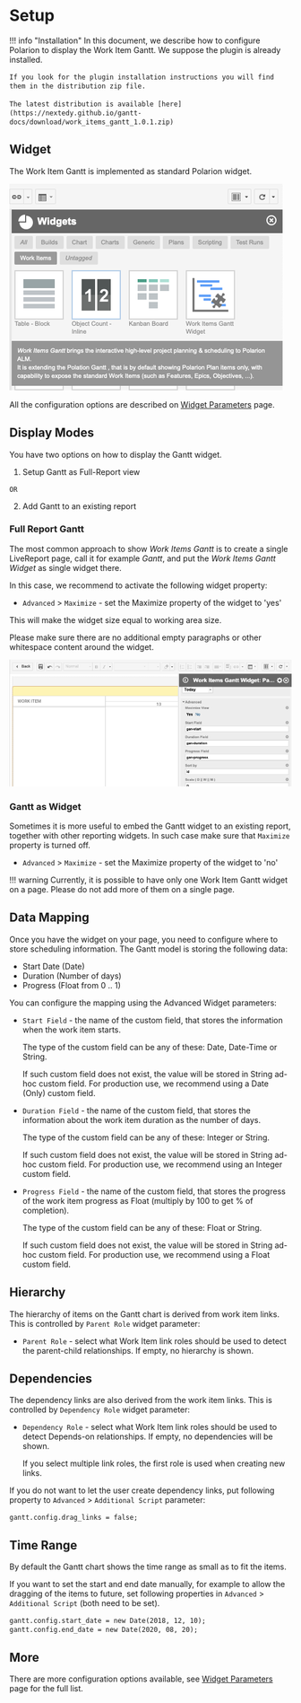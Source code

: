 # Setup

!!! info "Installation"
    In this document, we describe how to configure Polarion to display the Work Item Gantt. 
    We suppose the plugin is already installed.
    
    If you look for the plugin installation instructions you will find them in the distribution zip file.
    
    The latest distribution is available [here](https://nextedy.github.io/gantt-docs/download/work_items_gantt_1.0.1.zip)

## Widget

The Work Item Gantt is implemented as standard Polarion widget.

![Gantt](img/gantt-widget-add.png)

All the configuration options are described on [Widget Parameters](../widget/#widget-parameters) page.

## Display Modes

You have two options on how to display the Gantt widget.

1.    Setup Gantt as Full-Report view
    
    OR
    
2.    Add Gantt to an existing report


###  Full Report Gantt

The most common approach to show *Work Items Gantt* is to create a single LiveReport page, call it for example *Gantt*, and put the *Work Items Gantt Widget* as single widget there.

In this case, we recommend to activate the following widget property:

* `Advanced` >  `Maximize` - set the Maximize property of the widget to 'yes'

This will make the widget size equal to working area size.

Please make sure there are no additional empty paragraphs or other whitespace content around the widget.

![Gantt Maximize Widget Property](img/gantt-max-property.png)


###  Gantt as Widget

Sometimes it is more useful to embed the Gantt widget to an existing report, together with other reporting widgets. In such case make sure that `Maximize` property is turned off.

* `Advanced` >  `Maximize` - set the Maximize property of the widget to 'no'

!!! warning
    Currently, it is possible to have only one Work Item Gantt widget on a page. Please do not add more of them on a single page.


## Data Mapping

Once you have the widget on your page, you need to configure where to store scheduling information. The Gantt model is storing the following data:

* Start Date (Date)
* Duration (Number of days)
* Progress (Float from 0 .. 1)

You can configure the mapping using the Advanced Widget parameters:

* `Start Field` -  the name of the custom field, that stores the information when the work item starts. 

    The type of the custom field can be any of these: Date, Date-Time or String. 
    
    If such custom field does not exist, the value will be stored in String ad-hoc custom field. For production use, we recommend using a Date (Only) custom field.

* `Duration Field` -  the name of the custom field, that stores the information about the work item duration as the number of days. 

    The type of the custom field can be any of these: Integer or String.  
    
    If such custom field does not exist, the value will be stored in String ad-hoc custom field. For production use, we recommend using an Integer custom field.

* `Progress Field` - the name of the custom field, that stores the progress of the work item progress as Float (multiply by 100 to get % of completion). 

    The type of the custom field can be any of these: Float or String.  
    
    If such custom field does not exist, the value will be stored in String ad-hoc custom field. For production use, we recommend using a Float custom field.

## Hierarchy

The hierarchy of items on the Gantt chart is derived from work item links. This is controlled by `Parent Role` widget parameter:

* `Parent Role` - select what Work Item link roles should be used to detect the parent-child relationships. If empty, no hierarchy is shown.

    
## Dependencies

The dependency links are also derived from the work item links. This is controlled by `Dependency Role` widget parameter:

* `Dependency Role` - select what Work Item link roles should be used to detect Depends-on relationships. If empty, no dependencies will be shown. 

    If you select multiple link roles, the first role is used when creating new links.
    
If you do not want to let the user create dependency links, put following property to `Advanced` > `Additional Script` parameter:

	gantt.config.drag_links = false;		
	
## Time Range

By default the Gantt chart shows the time range as small as to fit the items.

If you want to set the start and end date manually, for example to allow the dragging of the items to future, set following properties  in  `Advanced` > `Additional Script` (both need to be set).

	gantt.config.start_date = new Date(2018, 12, 10);
	gantt.config.end_date = new Date(2020, 08, 20);
	

## More 

There are more configuration options available, see [Widget Parameters](../widget/#widget-parameters) page for the full list. 




